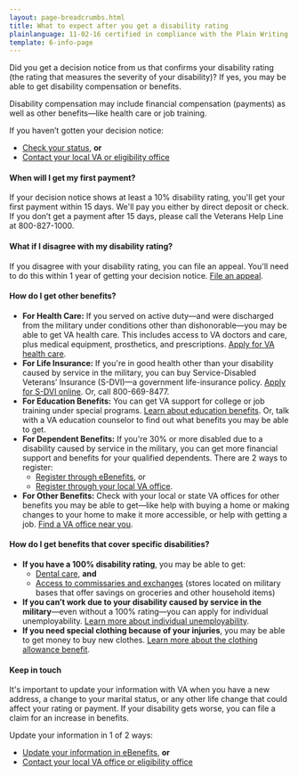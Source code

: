 ```yaml
---
layout: page-breadcrumbs.html
title: What to expect after you get a disability rating
plainlanguage: 11-02-16 certified in compliance with the Plain Writing Act
template: 6-info-page
---
```


Did you get a decision notice from us that confirms your disability rating (the rating that measures the severity of your disability)? If yes, you may be able to get disability compensation or benefits.

<div class="call-out usa-content" markdown="1">

Disability compensation may include financial compensation (payments) as well as other benefits—like health care or job training.

If you haven’t gotten your decision notice:
- [Check your status](/disability-benefits/track-claims/), **or**
- [Contact your local VA or eligibility office](/facility-locator/)
</div>

#### When will I get my first payment?

If your decision notice shows at least a 10% disability rating, you'll get your first payment within 15 days. We'll pay you either by direct deposit or check. If you don’t get a payment after 15 days, please call the Veterans Help Line at <span class="tel">800-827-1000</span>.

#### What if I disagree with my disability rating?

If you disagree with your disability rating, you can file an appeal. You'll need to do this within 1 year of getting your decision notice. [File an appeal](/disability-benefits/claims-appeal/).

#### How do I get other benefits?

- **For Health Care:** If you served on active duty—and were discharged from the military under conditions other than dishonorable—you may be able to get VA health care. This includes access to VA doctors and care, plus medical equipment, prosthetics, and prescriptions. [Apply for VA health care](https://www.vets.gov/healthcare/apply/).
- **For Life Insurance:** If you're in good health other than your disability caused by service in the military, you can buy Service-Disabled Veterans’ Insurance (S-DVI)—a government life-insurance policy. [Apply for S-DVI online](http://www.benefits.va.gov/insurance/s-dvi.asp). Or, call <span class="tel">800-669-8477</span>.
- **For Education Benefits:** You can get VA support for college or job training under special programs. [Learn about education benefits](/education). Or, talk with a VA education counselor to find out what benefits you may be able to get.   
- **For Dependent Benefits:** If you're 30% or more disabled due to a disability caused by service in the military, you can get more financial support and benefits for your qualified dependents. There are 2 ways to register:
  - [Register through eBenefits](https://www.ebenefits.va.gov/ebenefits/about/feature?feature=dependent-compensation), or
  - [Register through your local VA office](/facility-locator/).
- **For Other Benefits:** Check with your local or state VA offices for other benefits you may be able to get—like help with buying a home or making changes to your home to make it more accessible, or help with getting a job. [Find a VA office near you](http://www.va.gov/statedva.htm).  


#### How do I get benefits that cover specific disabilities?

- **If you have a 100% disability rating**, you may be able to get:
  - [Dental care](/disability-benefits/conditions/special-claims/dentistry/), **and**
  - [Access to commissaries and exchanges](http://www.militaryonesource.mil/shopping?content_id=268500) (stores located on military bases that offer savings on groceries and other household items)
- **If you can’t work due to your disability caused by service in the military**—even without a 100% rating—you can apply for individual unemployability. [Learn more about individual unemployability](/disability-benefits/conditions/special-claims/individual-unemployability/).
- **If you need special clothing because of your injuries**, you may be able to get money to buy new clothes. [Learn more about the clothing allowance benefit](/disability-benefits/conditions/special-claims/clothing/).

#### Keep in touch
It's important to update your information with VA when you have a new address, a change to your marital status, or any other life change that could affect your rating or payment. If your disability gets worse, you can file a claim for an increase in benefits. 

Update your information in 1 of 2 ways:
- [Update your information in eBenefits](https://www.ebenefits.va.gov/ebenefits/about/feature?feature=dependent-compensation), **or**
- [Contact your local VA office or eligibility office](/facilities/)
